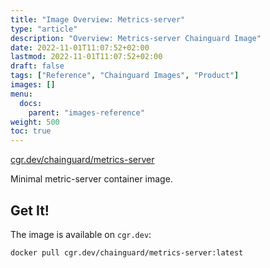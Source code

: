 ```yaml
---
title: "Image Overview: Metrics-server"
type: "article"
description: "Overview: Metrics-server Chainguard Image"
date: 2022-11-01T11:07:52+02:00
lastmod: 2022-11-01T11:07:52+02:00
draft: false
tags: ["Reference", "Chainguard Images", "Product"]
images: []
menu:
  docs:
    parent: "images-reference"
weight: 500
toc: true
---
```


[cgr.dev/chainguard/metrics-server](https://github.com/chainguard-images/images/tree/main/images/metrics-server)


Minimal metric-server container image.

## Get It!

The image is available on `cgr.dev`:

```
docker pull cgr.dev/chainguard/metrics-server:latest
```
